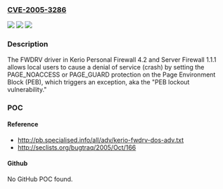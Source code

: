 ### [CVE-2005-3286](https://cve.mitre.org/cgi-bin/cvename.cgi?name=CVE-2005-3286)
![](https://img.shields.io/static/v1?label=Product&message=n%2Fa&color=blue)
![](https://img.shields.io/static/v1?label=Version&message=n%2Fa&color=blue)
![](https://img.shields.io/static/v1?label=Vulnerability&message=n%2Fa&color=brighgreen)

### Description

The FWDRV driver in Kerio Personal Firewall 4.2 and Server Firewall 1.1.1 allows local users to cause a denial of service (crash) by setting the PAGE_NOACCESS or PAGE_GUARD protection on the Page Environment Block (PEB), which triggers an exception, aka the "PEB lockout vulnerability."

### POC

#### Reference
- http://pb.specialised.info/all/adv/kerio-fwdrv-dos-adv.txt
- http://seclists.org/bugtraq/2005/Oct/166

#### Github
No GitHub POC found.

